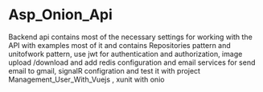 # Asp_Onion_Api
Backend api contains most of the necessary settings for working with the API with examples most of it and contains Repositories pattern and unitofwork pattern, use jwt for authentication and authorization, image upload /download and add redis configuration and email services for send email to gmail, signalR configration and test it with project Management_User_With_Vuejs , xunit with onio
